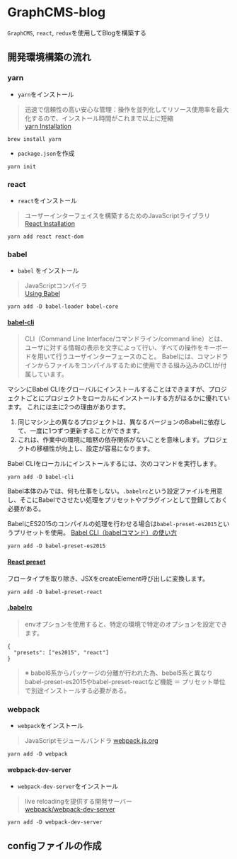 # GraphCMS-blog
`GraphCMS`, `react`, `redux`を使用してBlogを構築する

## 開発環境構築の流れ
### yarn 
- `yarn`をインストール
> 迅速で信頼性の高い安心な管理：操作を並列化してリソース使用率を最大化するので、インストール時間がこれまで以上に短縮  
[yarn Installation](https://yarnpkg.com/lang/en/docs/install/)
```
brew install yarn
```

- `package.json`を作成  
```
yarn init
```

### react
- `react`をインストール  
> ユーザーインターフェイスを構築するためのJavaScriptライブラリ  
[React Installation](https://reactjs.org/docs/installation.html)
```
yarn add react react-dom
```

### babel
- `babel` をインストール
> JavaScriptコンパイラ  
[Using Babel](https://babeljs.io/docs/setup/#installation)
```
yarn add -D babel-loader babel-core
```

#### [babel-cli](https://babeljs.io/docs/usage/cli/)
> CLI（Command Line Interface/コマンドライン/command line）とは、ユーザに対する情報の表示を文字によって行い、すべての操作をキーボードを用いて行うユーザインターフェースのこと。
Babelには、コマンドラインからファイルをコンパイルするために使用できる組み込みのCLIが付属しています。

マシンにBabel CLIをグローバルにインストールすることはできますが、プロジェクトごとにプロジェクトをローカルにインストールする方がはるかに優れています。 これには主に2つの理由があります。

1. 同じマシン上の異なるプロジェクトは、異なるバージョンのBabelに依存して、一度に1つずつ更新することができます。
2. これは、作業中の環境に暗黙の依存関係がないことを意味します。プロジェクトの移植性が向上し、設定が容易になります。

Babel CLIをローカルにインストールするには、次のコマンドを実行します。
```
yarn add -D babel-cli
```

Babel本体のみでは、何も仕事をしない。`.babelrc`という設定ファイルを用意し、そこにBabelでさせたい処理をプリセットやプラグインとして登録しておく必要がある。

BabelにES2015のコンパイルの処理を行わせる場合は`babel-preset-es2015`というプリセットを使用。
[Babel CLI（babelコマンド）の使い方](https://mae.chab.in/archives/2845)

```
yarn add -D babel-preset-es2015
```


#### [React preset](https://babeljs.io/docs/plugins/preset-react/)
フロータイプを取り除き、JSXをcreateElement呼び出しに変換します。
```
yarn add -D babel-preset-react
```


#### [.babelrc](https://babeljs.io/docs/usage/babelrc/)
> envオプションを使用すると、特定の環境で特定のオプションを設定できます。

```
{
  "presets": ["es2015", "react"]
}
```
>※ babel6系からパッケージの分離が行われた為、bebel5系と異なりbabel-preset-es2015やbabel-preset-reactなど機能 ＝ プリセット単位で別途インストールする必要がある。

### webpack
- `webpack`をインストール
> JavaScriptモジュールバンドラ
[webpack.js.org](https://webpack.js.org/)
```
yarn add -D webpack
```

#### webpack-dev-server
- `webpack-dev-server`をインストール
> live reloadingを提供する開発サーバー  
[webpack/webpack-dev-server](https://github.com/webpack/webpack-dev-server)
```
yarn add -D webpack-dev-server
```

## configファイルの作成
